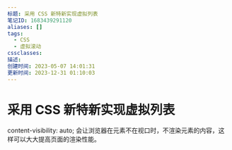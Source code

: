```yaml
---
标题: 采用 CSS 新特新实现虚拟列表
笔记ID: 1683439291120
aliases: []
tags:
  - CSS
  - 虚拟滚动
cssclasses: 
描述: 
创建时间: 2023-05-07 14:01:31
更新时间: 2023-12-31 01:10:03
---
```


# 采用 CSS 新特新实现虚拟列表

content-visibility: auto; 会让浏览器在元素不在视口时，不渲染元素的内容，这样可以大大提高页面的渲染性能。

